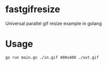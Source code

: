 # fastgifresize

Universal parallel gif resize example in golang

# Usage
```bash
go run main.go ./in.gif 400x400 ./out.gif
```
